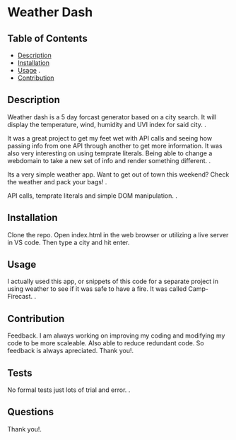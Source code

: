 # Weather Dash 
  

  ## Table of Contents

  * [Description](#description)
  * [Installation](#installation)
  * [Usage](#usage)
  .
  * [Contribution](#contribution)
  
  ## Description 

  Weather dash is a 5 day forcast generator based on a city search. It will display the temperature, wind, humidity and UVI index for said city. .

  It was a great project to get my feet wet with API calls and seeing how passing info from one API through another to get more information. It was also very interesting on using temprate literals. Being able to change a webdomain to take a new set of info and render something different. .

  Its a very simple weather app. Want to get out of town this weekend? Check the weather and pack your bags! .

  API calls, temprate literals and simple DOM manipulation. .

 

  ## Installation
  Clone the repo. Open index.html in the web browser or utilizing a live server in VS code. Then type a city and hit enter.

  ## Usage

  I actually used this app, or snippets of this code for a separate project in using weather to see if it was safe to have a fire. It was called Camp-Firecast. .

  ## Contribution

  Feedback. I am always working on improving my coding and modifying my code to be more scaleable. Also able to reduce redundant code. So feedback is always apreciated. Thank you!.

  ## Tests

  No formal tests just lots of trial and error. .

  ## Questions

  Thank you!.

  